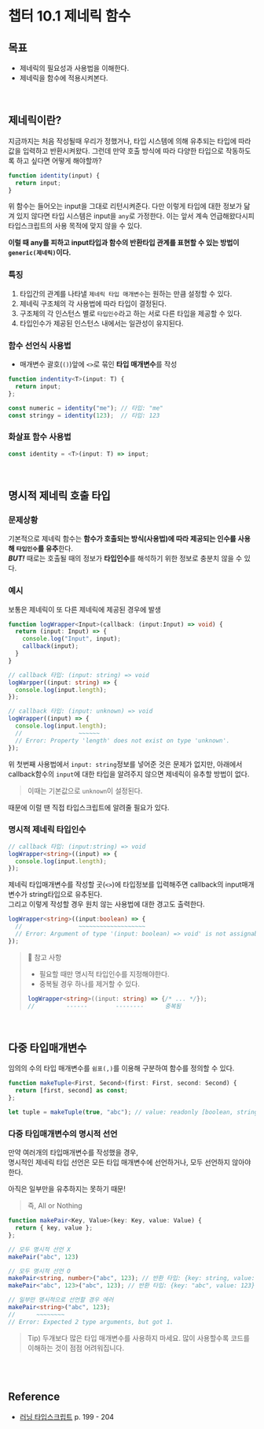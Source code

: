 # 챕터 10.1 제네릭 함수

## 목표

- 제네릭의 필요성과 사용법을 이해한다.
- 제네릭을 함수에 적용시켜본다.

<br/>

## 제네릭이란?

지금까지는 처음 작성될때 우리가 정했거나, 타입 시스템에 의해 유추되는 타입에 따라 값을 입력하고 반환시켜왔다.
그런데 만약 호출 방식에 따라 다양한 타입으로 작동하도록 하고 싶다면 어떻게 해야할까?

```ts
function identity(input) {
  return input;
}
```

위 함수는 들어오는 input을 그대로 리턴시켜준다. 다만 이렇게 타입에 대한 정보가 닮겨 있지 않다면 타입 시스템은 input을 `any`로 가정한다. 이는 앞서 계속 언급해왔다시피 타입스크립트의 사용 목적에 맞지 않을 수 있다.

**이럴 때 any를 피하고 input타입과 함수의 반환타입 관계를 표현할 수 있는 방법이 `generic(제네릭)`이다.**

### 특징

1. 타입간의 관계를 나타낼 `제네릭 타입 매개변수`는 원하는 만큼 설정할 수 있다.
2. 제네릭 구조체의 각 사용법에 따라 타입이 결정된다.
3. 구조체의 각 인스턴스 별로 `타입인수`라고 하는 서로 다른 타입을 제공할 수 있다.
4. 타입인수가 제공된 인스턴스 내에서는 일관성이 유지된다.

### 함수 선언식 사용법

- 매개변수 괄호(`()`)앞에 `<>`로 묶인 **타입 매개변수**를 작성

```ts
function indentity<T>(input: T) {
  return input;
};

const numeric = identity("me"); // 타입: "me"
const stringy = identity(123);  // 타입: 123
```

### 화살표 함수 사용법

```ts
const identity = <T>(input: T) => input;
```

<br/>

## 명시적 제네릭 호출 타입

### 문제상황

기본적으로 제네릭 함수는 **함수가 호출되는 방식(사용법)에 따라 제공되는 인수를 사용해 `타입인수`를 유추**한다.  
**_BUT!_** 때로는 호출될 때의 정보가 **타입인수**를 해석하기 위한 정보로 충분치 않을 수 있다.

### 예시

보통은 제네릭이 또 다른 제네릭에 제공된 경우에 발생

```ts
function logWrapper<Input>(callback: (input:Input) => void) {
  return (input: Input) => {
    console.log("Input", input);
    callback(input);
  }
}

// callback 타입: (input: string) => void
logWarpper((input: string) => {
  console.log(input.length);
});

// callback 타입: (input: unknown) => void
logWrapper((input) => {
  console.log(input.length);
  //                ~~~~~~
  // Error: Property 'length' does not exist on type 'unknown'.
});
```

위 첫번째 사용법에서 `input: string`정보를 넣어준 것은 문제가 없지만, 아래에서 callback함수의 `input`에 대한 타입을 알려주지 않으면 제네릭이 유추할 방법이 없다.

> 이때는 기본값으로 `unknown`이 설정된다.

때문에 이럴 땐 직접 타입스크립트에 알려줄 필요가 있다.

### 명시적 제네릭 타입인수

```ts
// callback 타입: (input:string) => void
logWrapper<string>((input) => {
  console.log(input.length);
});
```

제네릭 타입매개변수를 작성할 곳(`<>`)에 타입정보를 입력해주면 callback의 input매개변수가 string타입으로 유추된다.  
그리고 이렇게 작성할 경우 원치 않는 사용법에 대한 경고도 출력한다.

```ts
logWrapper<string>((input:boolean) => {
  //                ~~~~~~~~~~~~~~~~~~~
  // Error: Argument of type '(input: boolean) => void' is not assignable to parameter of type '(input: string) => void'.
});
```

>📢 참고 사항
>- 필요할 때만 명시적 타입인수를 지정해야한다.
>- 중복될 경우 하나를 제거할 수 있다.
>```ts
>logWrapper<string>((input: string) => {/* ... */});
>//         ------        --------      중복됨
>```

<br/>

## 다중 타입매개변수

임의의 수의 타입 매개변수를 `쉼표(,)`를 이용해 구분하여 함수를 정의할 수 있다.

```ts
function makeTuple<First, Second>(first: First, second: Second) {
  return [first, second] as const;
};

let tuple = makeTuple(true, "abc"); // value: readonly [boolean, string] 타입
```

### 다중 타입매개변수의 명시적 선언

만약 여러개의 타입매개변수를 작성했을 경우,  
명시적인 제네릭 타입 선언은 모든 타입 매개변수에 선언하거나, 모두 선언하지 않아야한다.

아직은 일부만을 유추하지는 못하기 때문!

>즉, All or Nothing

```ts
function makePair<Key, Value>(key: Key, value: Value) {
  return { key, value };
};

// 모두 명시적 선언 X
makePair("abc", 123)

// 모두 명시적 선언 O
makePair<string, number>("abc", 123); // 반환 타입: {key: string, value: number}
makePair<"abc", 123>("abc", 123); // 반환 타입: {key: "abc", value: 123}

// 일부만 명시적으로 선언할 경우 에러
makePair<string>("abc", 123);
//      ~~~~~~~~
// Error: Expected 2 type arguments, but got 1.
```

> Tip) 두개보다 많은 타입 매개변수를 사용하지 마세요. 많이 사용할수록 코드를 이해하는 것이 점점 어려워집니다.

<br/>
<br/>

## Reference

- [러닝 타입스크립트](https://product.kyobobook.co.kr/detail/S000200553845) p. 199 - 204
